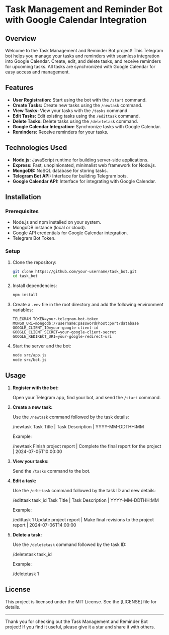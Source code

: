 # Task Management and Reminder Bot with Google Calendar Integration


## Overview

Welcome to the Task Management and Reminder Bot project! This Telegram bot helps you manage your tasks and reminders with seamless integration into Google Calendar. Create, edit, and delete tasks, and receive reminders for upcoming tasks. All tasks are synchronized with Google Calendar for easy access and management.

## Features

- **User Registration:** Start using the bot with the `/start` command.
- **Create Tasks:** Create new tasks using the `/newtask` command.
- **View Tasks:** View your tasks with the `/tasks` command.
- **Edit Tasks:** Edit existing tasks using the `/edittask` command.
- **Delete Tasks:** Delete tasks using the `/deletetask` command.
- **Google Calendar Integration:** Synchronize tasks with Google Calendar.
- **Reminders:** Receive reminders for your tasks.

## Technologies Used

- **Node.js:** JavaScript runtime for building server-side applications.
- **Express:** Fast, unopinionated, minimalist web framework for Node.js.
- **MongoDB:** NoSQL database for storing tasks.
- **Telegram Bot API:** Interface for building Telegram bots.
- **Google Calendar API:** Interface for integrating with Google Calendar.

## Installation

### Prerequisites

- Node.js and npm installed on your system.
- MongoDB instance (local or cloud).
- Google API credentials for Google Calendar integration.
- Telegram Bot Token.

### Setup

1. Clone the repository:

    ```bash
    git clone https://github.com/your-username/task_bot.git
    cd task_bot
    ```

2. Install dependencies:

    ```bash
    npm install
    ```

3. Create a `.env` file in the root directory and add the following environment variables:

    ```plaintext
    TELEGRAM_TOKEN=your-telegram-bot-token
    MONGO_URI=mongodb://username:password@host:port/database
    GOOGLE_CLIENT_ID=your-google-client-id
    GOOGLE_CLIENT_SECRET=your-google-client-secret
    GOOGLE_REDIRECT_URI=your-google-redirect-uri
    ```

4. Start the server and the bot:

    ```bash
    node src/app.js
    node src/bot.js
    ```

## Usage

1. **Register with the bot:**

   Open your Telegram app, find your bot, and send the `/start` command.

2. **Create a new task:**

   Use the `/newtask` command followed by the task details:

   /newtask Task Title | Task Description | YYYY-MM-DDTHH:MM

   Example:

   /newtask Finish project report | Complete the final report for the project | 2024-07-05T10:00:00

3. **View your tasks:**

   Send the `/tasks` command to the bot.

4. **Edit a task:**

   Use the `/edittask` command followed by the task ID and new details:

   /edittask task_id Task Title | Task Description | YYYY-MM-DDTHH:MM

   Example:

   /edittask 1 Update project report | Make final revisions to the project report | 2024-07-06T14:00:00


5. **Delete a task:**

   Use the `/deletetask` command followed by the task ID:

   /deletetask task_id

   Example:

   /deletetask 1



## License

This project is licensed under the MIT License. See the [LICENSE] file for details.

---

Thank you for checking out the Task Management and Reminder Bot project! If you find it useful, please give it a star and share it with others.

